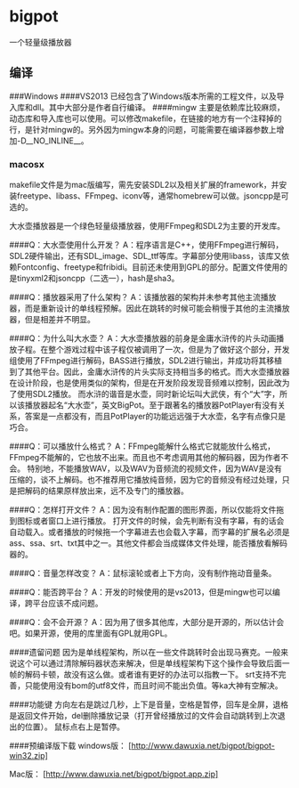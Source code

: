 # bigpot
一个轻量级播放器

## 编译
###Windows
####VS2013
已经包含了Windows版本所需的工程文件，以及导入库和dll。其中大部分是作者自行编译。
####mingw
主要是依赖库比较麻烦，动态库和导入库也可以使用。可以修改makefile，在链接的地方有一个注释掉的行，是针对mingw的。另外因为mingw本身的问题，可能需要在编译器参数上增加-D__NO_INLINE__。

### macosx
makefile文件是为mac版编写，需先安装SDL2以及相关扩展的framework，并安装freetype、libass、FFmpeg、iconv等，通常homebrew可以做。jsoncpp是可选的。




大水壶播放器是一个绿色轻量级播放器，使用FFmpeg和SDL2为主要的开发库。

####Q：大水壶使用什么开发？
A：程序语言是C++，使用FFmpeg进行解码，SDL2硬件输出，还有SDL_image、SDL_ttf等库。字幕部分使用libass，该库又依赖Fontconfig、freetype和fribidi。目前还未使用到GPL的部分。配置文件使用的是tinyxml2和jsoncpp（二选一），hash是sha3。

####Q：播放器采用了什么架构？
A：该播放器的架构并未参考其他主流播放器，而是重新设计的单线程预解。因此在跳转的时候可能会稍慢于其他的主流播放器，但是相差并不明显。

####Q：为什么叫大水壶？
A：大水壶播放器的前身是金庸水浒传的片头动画播放子程。在整个游戏过程中该子程仅被调用了一次，但是为了做好这个部分，开发组使用了FFmpeg进行解码，BASS进行播放，SDL2进行输出，并成功将其移植到了其他平台。因此，金庸水浒传的片头实际支持相当多的格式。而大水壶播放器在设计阶段，也是使用类似的架构，但是在开发阶段发现音频难以控制，因此改为了使用SDL2播放。
而水浒的谐音是水壶，同时新论坛叫大武侠，有个“大”字，所以该播放器起名“大水壶”，英文BigPot。至于跟著名的播放器PotPlayer有没有关系，答案是一点都没有，而且PotPlayer的功能远远强于大水壶，名字有点像只是巧合。

####Q：可以播放什么格式？
A：FFmpeg能解什么格式它就能放什么格式，FFmpeg不能解的，它也放不出来。而且也不考虑调用其他的解码器，因为作者不会。
特别地，不能播放WAV，以及WAV为音频流的视频文件，因为WAV是没有压缩的，谈不上解码。也不推荐用它播放纯音频，因为它的音频没有经过处理，只是把解码的结果原样放出来，远不及专门的播放器。

####Q：怎样打开文件？
A：因为没有制作配置的图形界面，所以仅能将文件拖到图标或者窗口上进行播放。
打开文件的时候，会先判断有没有字幕，有的话会自动载入。或者播放的时候拖一个字幕进去也会载入字幕，而字幕的扩展名必须是ass、ssa、srt、txt其中之一。其他文件都会当成媒体文件处理，能否播放看解码器的。

####Q：音量怎样改变？
A：鼠标滚轮或者上下方向，没有制作拖动音量条。

####Q：能否跨平台？
A：开发的时候使用的是vs2013，但是mingw也可以编译，跨平台应该不成问题。

####Q：会不会开源？
A：因为用了很多其他库，大部分是开源的，所以估计会吧。如果开源，使用的库里面有GPL就用GPL。

####遗留问题
因为是单线程架构，所以在一些文件跳转时会出现马赛克。一般来说这个可以通过清除解码器状态来解决，但是单线程架构下这个操作会导致后面一帧的解码卡顿，故没有这么做。或者谁有更好的办法可以指教一下。
srt支持不完善，只能使用没有bom的utf8文件，而且时间不能出负值。等ka大神有空解决。

####功能键
方向左右是跳过几秒，上下是音量，空格是暂停，回车是全屏，退格是返回文件开始，del删除播放记录（打开曾经播放过的文件会自动跳转到上次退出的位置）。
鼠标点右上是暂停。

####预编译版下载
windows版：
[http://www.dawuxia.net/bigpot/bigpot-win32.zip]

Mac版：
[http://www.dawuxia.net/bigpot/bigpot.app.zip]
